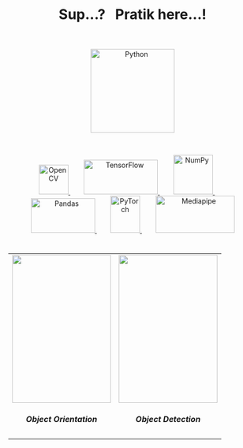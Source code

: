<h1 align="center">Sup...?&nbsp;&nbsp;&nbsp;Pratik here...!<br><br></h1>

<p align = "center">
<a href="https://www.python.org" target="_blank" rel="noreferrer">
<img src="https://upload.wikimedia.org/wikipedia/commons/thumb/f/f8/Python_logo_and_wordmark.svg/972px-Python_logo_and_wordmark.svg.png?20210516005643" alt="Python" width="170"/>
</a>
</p>

<br>

<div align="center">
<p align="center">

<a href="  _my_link_here_  " target="_blank" rel="noreferrer">
<img src="https://opencv.org/wp-content/uploads/2022/05/logo.png" alt="OpenCV" width="60"/>
</a>
&nbsp;&nbsp;&nbsp;&nbsp;&nbsp;&nbsp;
<a href="  _my_link_here_  " target="_blank" rel="noreferrer">
<img src="https://www.gstatic.com/devrel-devsite/prod/vb06f043a05fab8044a3ccc5b2a77caba73848fbe764e2f874782b493081fa838/tensorflow/images/lockup.svg" alt="TensorFlow" width="150" height="70"/>
</a>
&nbsp;&nbsp;&nbsp;&nbsp;&nbsp;&nbsp;
<a href="  _my_link_here_  " target="_blank" rel="noreferrer">
<img src="https://numpy.org/images/logo.svg" alt="NumPy" width="80"/>
</a>
&nbsp;&nbsp;&nbsp;&nbsp;&nbsp;&nbsp;
<a href="  _my_link_here_  " target="_blank" rel="noreferrer">
<img src="https://pandas.pydata.org/static/img/pandas_white.svg" alt="Pandas" width="130" height="70"/>
</a>
&nbsp;&nbsp;&nbsp;&nbsp;&nbsp;&nbsp;
<a href="  _my_link_here_  " target="_blank" rel="noreferrer">
<img src="https://upload.wikimedia.org/wikipedia/commons/thumb/1/10/PyTorch_logo_icon.svg/1200px-PyTorch_logo_icon.svg.png" alt="PyTorch" width="60" height="75"/>
</a>
&nbsp;&nbsp;&nbsp;&nbsp;&nbsp;&nbsp;
<a href="  _my_link_here_  " target="_blank" rel="noreferrer">
<img src="https://mediapipe.dev/assets/img/brand.svg" alt="Mediapipe" width="160" height="75"/>
</a>

</p>
</div>


<div align="center">
<p>
<table>
<h1></h1>
<tr>
<td>
<img src="https://mediapipe.dev/images/mobile/objectron_shoe_android_gpu.gif" width=200 height=300/>
<h5 align="center">Object Orientation</h5>
</td>

<td>
<img src="https://mediapipe.dev/images/mobile/object_tracking_android_gpu.gif" width=200 height=300/>
<h5 align="center">Object Detection</h5>
</td>
</tr>
</table
</p>
</div>
